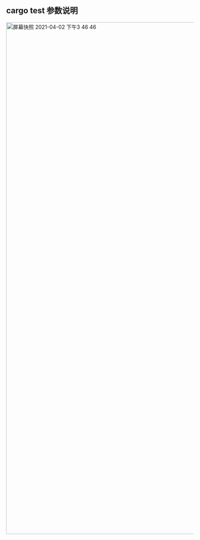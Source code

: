 ## cargo test 参数说明

<img width="1374" alt="屏幕快照 2021-04-02 下午3 46 46" src="https://user-images.githubusercontent.com/8394789/113394505-f7807580-93ca-11eb-8c9f-b7ac38efb1c7.png">
